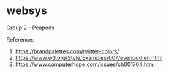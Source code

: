 # websys
Group 2 - Peapods

Reference:
1. https://brandpalettes.com/twitter-colors/
2. https://www.w3.org/Style/Examples/007/evenodd.en.html
3. https://www.computerhope.com/issues/ch001704.htm